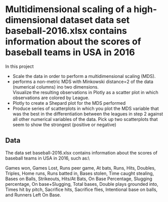 # Multidimensional scaling of a high-dimensional dataset data set baseball-2016.xlsx contains information about the scores of baseball teams in USA in 2016

In this project 
- Scale the data in order to perform a multidimensional scaling (MDS).
- performs a non-metric MDS with Minkowski distance=2 of the data (numerical columns) ino two dimensions.\
  Visualize the resulting observations in Plotly as a scatter plot in which observations are colored by League.
- Plotly to create a Shepard plot for the MDS performed
- Produce series of scatterplots in which you plot the MDS variable that was the best in the differentiation between the leagues in step 2 against all other numerical variables of the data.
  Pick up two scatterplots that seem to show the strongest (positive or negative)
## Data
The data set baseball-2016.xlsx contains information about the scores of baseball teams in USA in 2016, such as:\

Games won, Games Lost, Runs peer game, At bats, Runs, Hits, Doubles, Triples, Home runs, Runs batted in, Bases stolen,
Time caught stealing, Bases on Balls, Strikeouts, Hits/At Bats, On Base Percentage, Slugging percentage, On base+Slugging, Total bases, 
Double plays grounded into, Times hit by pitch, Sacrifice hits, Sacrifice flies, Intentional base on balls, and Runners Left On Base.

